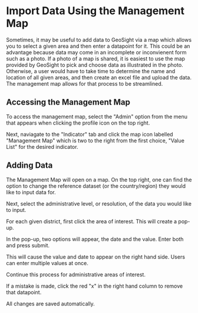 # Import Data Using the Management Map
Sometimes, it may be useful to add data to GeoSight via a map which allows you to select a given area and then enter a datapoint for it. This could be an advantage because data may come in an incomplete or inconvienent form such as a photo. If a photo of a map is shared, it is easiest to use the map provided by GeoSight to pick and choose data as illustrated in the photo. Otherwise, a user would have to take time to determine the name and location of all given areas, and then create an excel file and upload the data. The management map allows for that process to be streamlined.

## Accessing the Management Map
To access the management map, select the "Admin" option from the menu that appears when clicking the profile icon on the top right. 

Next, naviagate to the "Indicator" tab and click the map icon labelled "Management Map" which is two to the right from the first choice, "Value List" for the desired indicator.

## Adding Data
The Management Map will open on a map. On the top right, one can find the option to change the reference dataset (or the country/region) they would like to input data for. 

Next, select the administrative level, or resolution, of the data you would like to input.

For each given district, first click the area of interest. This will create a pop-up.

In the pop-up, two options will appear, the date and the value. Enter both and press submit.

This will cause the value and date to appear on the right hand side. Users can enter multiple values at once.

Continue this process for administrative areas of interest.

If a mistake is made, click the red "x" in the right hand column to remove that datapoint.

All changes are saved automatically.
